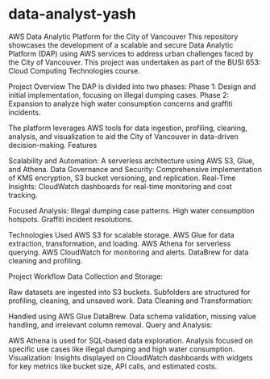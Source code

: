 # data-analyst-yash
AWS Data Analytic Platform for the City of Vancouver
This repository showcases the development of a scalable and secure Data Analytic Platform (DAP) using AWS services to address urban challenges faced by the City of Vancouver. This project was undertaken as part of the BUSI 653: Cloud Computing Technologies course.

Project Overview
The DAP is divided into two phases:
Phase 1: Design and initial implementation, focusing on illegal dumping cases.
Phase 2: Expansion to analyze high water consumption concerns and graffiti incidents.

The platform leverages AWS tools for data ingestion, profiling, cleaning, analysis, and visualization to aid the City of Vancouver in data-driven decision-making.
Features

Scalability and Automation: A serverless architecture using AWS S3, Glue, and Athena.
Data Governance and Security: Comprehensive implementation of KMS encryption, S3 bucket versioning, and replication.
Real-Time Insights: CloudWatch dashboards for real-time monitoring and cost tracking.

Focused Analysis:
Illegal dumping case patterns.
High water consumption hotspots.
Graffiti incident resolutions.

Technologies Used
AWS S3 for scalable storage.
AWS Glue for data extraction, transformation, and loading.
AWS Athena for serverless querying.
AWS CloudWatch for monitoring and alerts.
DataBrew for data cleaning and profiling.

Project Workflow
Data Collection and Storage:

Raw datasets are ingested into S3 buckets.
Subfolders are structured for profiling, cleaning, and unsaved work.
Data Cleaning and Transformation:

Handled using AWS Glue DataBrew.
Data schema validation, missing value handling, and irrelevant column removal.
Query and Analysis:

AWS Athena is used for SQL-based data exploration.
Analysis focused on specific use cases like illegal dumping and high water consumption.
Visualization:
Insights displayed on CloudWatch dashboards with widgets for key metrics like bucket size, API calls, and estimated costs.


